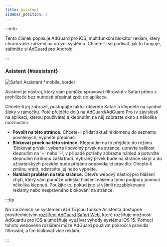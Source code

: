 ```yaml
---
title: Asistent
sidebar_position: 5
---
```


:::info

Tento článek popisuje AdGuard pro iOS, multifunkční blokátor reklam, který chrání vaše zařízení na úrovni systému. Chcete-li se podívat, jak to funguje, [stáhněte si AdGuard pro Android](https://agrd.io/download-kb-adblock)

:::

### Asistent {#assistant}

![Safari Assistant \*mobile_border](https://cdn.adtidy.org/public/Adguard/kb/iOS/features/assistant_en.jpeg)

Asistent je nástroj, který vám pomůže spravovat filtrování v Safari přímo z prohlížeče bez nutnosti přepínat zpět do aplikace.

Chcete-li jej zobrazit, postupujte takto: otevřete Safari a klepněte na symbol šipky v rámečku. Poté přejděte dolů na AdGuard/AdGuard Pro (v závislosti na aplikaci, kterou používáte) a klepnutím na něj zobrazte okno s několika možnostmi:

- **Povolit na této stránce.**
  Chcete-li přidat aktuální doménu do seznamu povolených, vypněte přepínač.
- **Blokovat prvek na této stránce.**
  Klepnutím na to přejdete do režimu 'Blokovat prvek': vyberte libovolný prvek na stránce, upravte velikost klepnutím na '+' nebo '-', v případě potřeby zobrazte náhled a potvrďte klepnutím na ikonu zaškrtnutí. Vybraný prvek bude na stránce skryt a do uživatelských pravidel bude přidáno odpovídající pravidlo. Chcete-li změnu vrátit, odstraňte jej nebo vypněte.
- **Nahlásit problém na této stránce.**
  Otevře webový nástroj pro hlášení chyb, který vám pomůže odeslat hlášení našemu týmu podpory pomocí několika klepnutí. Použijte to, pokud jste si všimli nezablokované reklamy nebo nesprávného blokování na stránce.

:::tip

Na zařízeních se systémem iOS 15 jsou funkce Asistenta dostupné prostřednictvím [rozšíření AdGuard Safari Web](/adguard-for-ios/web-extension), které rozšiřuje možnosti AdGuardu pro iOS a umožňuje využívat výhody systému iOS 15. Pomocí tohoto webového rozšíření může AdGuard používat pokročilá pravidla filtrování, a tím blokovat více reklam.

:::
